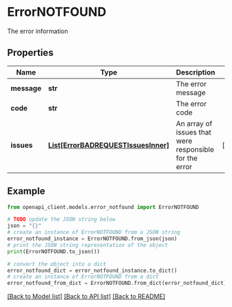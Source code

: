 # ErrorNOTFOUND

The error information

## Properties

Name | Type | Description | Notes
------------ | ------------- | ------------- | -------------
**message** | **str** | The error message | 
**code** | **str** | The error code | 
**issues** | [**List[ErrorBADREQUESTIssuesInner]**](ErrorBADREQUESTIssuesInner.md) | An array of issues that were responsible for the error | [optional] 

## Example

```python
from openapi_client.models.error_notfound import ErrorNOTFOUND

# TODO update the JSON string below
json = "{}"
# create an instance of ErrorNOTFOUND from a JSON string
error_notfound_instance = ErrorNOTFOUND.from_json(json)
# print the JSON string representation of the object
print(ErrorNOTFOUND.to_json())

# convert the object into a dict
error_notfound_dict = error_notfound_instance.to_dict()
# create an instance of ErrorNOTFOUND from a dict
error_notfound_from_dict = ErrorNOTFOUND.from_dict(error_notfound_dict)
```
[[Back to Model list]](../README.md#documentation-for-models) [[Back to API list]](../README.md#documentation-for-api-endpoints) [[Back to README]](../README.md)


